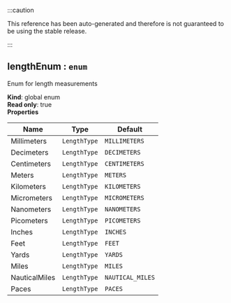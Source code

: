 :::caution

This reference has been auto-generated and therefore is not guaranteed to be using the stable release.

:::

<a name="lengthEnum"></a>

## lengthEnum : <code>enum</code>

Enum for length measurements

**Kind**: global enum  
**Read only**: true  
**Properties**

| Name          | Type                    | Default                     |
| ------------- | ----------------------- | --------------------------- |
| Millimeters   | <code>LengthType</code> | <code>MILLIMETERS</code>    |
| Decimeters    | <code>LengthType</code> | <code>DECIMETERS</code>     |
| Centimeters   | <code>LengthType</code> | <code>CENTIMETERS</code>    |
| Meters        | <code>LengthType</code> | <code>METERS</code>         |
| Kilometers    | <code>LengthType</code> | <code>KILOMETERS</code>     |
| Micrometers   | <code>LengthType</code> | <code>MICROMETERS</code>    |
| Nanometers    | <code>LengthType</code> | <code>NANOMETERS</code>     |
| Picometers    | <code>LengthType</code> | <code>PICOMETERS</code>     |
| Inches        | <code>LengthType</code> | <code>INCHES</code>         |
| Feet          | <code>LengthType</code> | <code>FEET</code>           |
| Yards         | <code>LengthType</code> | <code>YARDS</code>          |
| Miles         | <code>LengthType</code> | <code>MILES</code>          |
| NauticalMiles | <code>LengthType</code> | <code>NAUTICAL_MILES</code> |
| Paces         | <code>LengthType</code> | <code>PACES</code>          |
